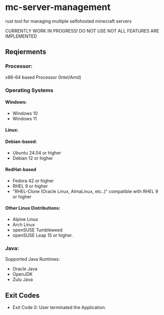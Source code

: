 # mc-server-management

rust tool for managing multiple selfohosted minecraft servers

CURRENTLY WORK IN PROGRESS!
DO NOT USE
NOT ALL FEATURES ARE IMPLEMENTED

## Reqierments

### Processor:

x86-64 based Processor (Intel/Amd)

### Operating Systems

#### Windows:

- Windows 10
- Windows 11

#### Linux: 

#### Debian-based:
- Ubuntu 24.04 or higher
- Debian 12 or higher


#### RedHat-based

- Fedora 42 or higher
- RHEL 9 or higher
- "RHEL-Clone (Oracle Linux, AlmaLinux, etc..)" compatible with RHEL 9 or higher

#### Other Linux Distributions:

- Alpine Linux
- Arch Linux
- openSUSE Tumbleweed
- openSUSE Leap 15 or higher.

### Java:

Supported Java Runtimes:

- Oracle Java
- OpenJDK
- Zulu Java

## Exit Codes

- Exit Code 0: User terminated the Application.